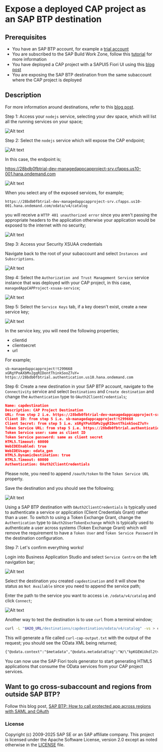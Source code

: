 # Expose a deployed CAP project as an SAP BTP destination


## Prerequisites

- You have an SAP BTP account, for example a [trial account](https://account.hana.ondemand.com/)
- You are subscribed to the SAP Build Work Zone, follow this [tutorial](https://developers.sap.com/tutorials/cp-portal-cloud-foundry-getting-started.html) for more information
- You have deployed a CAP project with a SAPUI5 Fiori UI using this [blog post](https://community.sap.com/t5/technology-blogs-by-sap/build-and-deploy-a-cap-project-node-js-api-with-a-sap-fiori-elements-ui-and/ba-p/13537906)
- You are exposing the SAP BTP destination from the same subaccount where the CAP project is deployed

## Description

For more information around destinations, refer to this [blog post](https://community.sap.com/t5/technology-blogs-by-members/sap-btp-destinations-in-a-nutshell-part-3-oauth-2-0-client-credentials/ba-p/13577101).

Step 1: Access your `nodejs` service, selecting your dev space, which will list all the running services on your space;

![Alt text](Step1.png?raw=true "CAP project service")

Step 2:  Select the `nodejs` service which will expose the CAP endpoint;

![Alt text](Step2.png?raw=true "CAP Project Endpoint")

In this case, the endpoint is;

https://28bdb0fbtrial-dev-managedappcapproject-srv.cfapps.us10-001.hana.ondemand.com

![Alt text](Step2b.png?raw=true "Catalog of services")

When you select any of the exposed services, for example; 

```
https://28bdb0fbtrial-dev-managedappcapproject-srv.cfapps.us10-001.hana.ondemand.com/odata/v4/catalog
```

you will receive a `HTTP 401 unauthorized error` since you aren't passing the appropriate headers to the application otherwise your application would be exposed to the internet with no security;

![Alt text](Step2c.png?raw=true "401 Error")

Step 3: Access your Security XSUAA credentials

Navigate back to the root of your subaccount and select `Instances and Subscriptions`.

![Alt text](Step3.png?raw=true "Instances and Subscriptions")

Step 4: Select the `Authorization and Trust Management Service` service instance that was deployed with your CAP project, in this case, `managedAppCAPProject-xsuaa-service`;

![Alt text](Step4.png?raw=true "XSUAA Service Instance")

Step 5: Select the `Service Keys` tab, if a key doesn't exist, create a new service key;

![Alt text](Step4.png?raw=true "XSUAA Service Key")

In the service key, you will need the following properties;

- clientid
- clientsecret
- url

For example;
```
sb-managedappcapproject!t299668
xGRgYPoAXbMv2gqRIDontThinkSooZ7uY=
https://28bdb0fbtrial.authentication.us10.hana.ondemand.com
```

Step 6: Create a new destination in your SAP BTP account, navigate to the `Connectivity` service and select `Destinations` and `Create destination` and change the `Authentication` type to `OAuth2ClientCredentials`;

```json
Name: capdestination
Description: CAP Project Destination
URL: from step 2 i.e. https://28bdb0fbtrial-dev-managedappcapproject-srv.cfapps.us10-001.hana.ondemand.com
Client ID: from step 5 i.e. sb-managedappcapproject!t299668
Client Secret: from step 5 i.e. xGRgYPoAXbMv2gqRIDontThinkSooZ7uY=
Token Service URL: from step 5 i.e. https://28bdb0fbtrial.authentication.us10.hana.ondemand.com appended with /oauth/token
Token Service user: same as client ID
Token Service password: same as client secret
HTML5.Timeout: 60000
WebIDEEnabled: true
WebIDEUsage: odata_gen
HTML5.DynamicDestination: true
HTML5.Timeout: 60000
Authentication: OAuth2ClientCredentials
```

Please note, you need to append `/oauth/token` to the `Token Service URL` property.

Save the destination and you should see the following;

![Alt text](Step6.png?raw=true "New Destination")

Using a SAP BTP destination with `OAuth2ClientCredentials` is typically used to authenticate a service or application (Client Credentials Grant) rather than a user. To switch to using a Token Exchange Grant, change the `Authentication` type to `OAuth2UserTokenExchange` which is typically used to authenticate a user across systems (Token Exchange Grant) which will remove the requirement to have a `Token User` and `Token Service Password` in the destination configuration.

Step 7: Let's confirm everything works!

Login into Business Application Studio and select `Service Centre` on the left navigation bar;

![Alt text](Step7.png?raw=true "Service Centre")

Select the destination you created `capdestination` and it will show the status as `Not Available` since you need to append the service path;

Enter the path to the service you want to access i.e. `/odata/v4/catalog` and click `Connect`;

![Alt text](Step7b.png?raw=true "Service Centre")

Another way to test the destination is to use `curl` from a terminal window;

```bash
curl -L "$H2O_URL/destinations/capdestination/odata/v4/catalog" -vs > curl-cap-output.txt 2>&1
```

This will generate a file called `curl-cap-output.txt` with the output of the request; you should see the OData XML being returned;

```xml
{"@odata.context":"$metadata","@odata.metadataEtag":"W/\"kpKGEWiUkdl2tvln8+lIbb+WgNsbQRujr+H11i5pAUg=\"","value":[{"name":"Books","url":"Books"}]}
```

You can now use the SAP Fiori tools generator to start generating HTML5 applications that consume the OData services from your CAP project services.

## Want to go cross-subaccount and regions from outside SAP BTP?

Follow this blog post, [SAP BTP: How to call protected app across regions with SAML and OAuth](https://community.sap.com/t5/technology-blogs-by-sap/sap-btp-how-to-call-protected-app-across-regions-with-saml-and-oauth-2/ba-p/13546145)

### License
Copyright (c) 2009-2025 SAP SE or an SAP affiliate company. This project is licensed under the Apache Software License, version 2.0 except as noted otherwise in the [LICENSE](../../LICENSES/Apache-2.0.txt) file.

